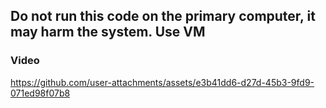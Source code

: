 ## Do not run this code on the primary computer, it may harm the system. Use VM

### Video
https://github.com/user-attachments/assets/e3b41dd6-d27d-45b3-9fd9-071ed98f07b8

